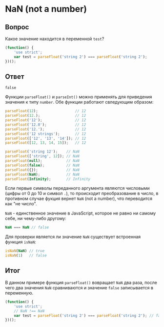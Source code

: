 # NaN (not a number)
## Вопрос
Какое значение находится в переменной `test`?
```javascript
(function() {
	'use strict';
	var test = parseFloat('string 2') === parseFloat('string 2');
})();
```

## Ответ
`false`

Функции `parseFloat()` и `parseInt()` можно применять для приведения значения к типу `number`. Обе функции работают свледующим образом:
```javascript
parseFloat(12);                 // 12
parseFloat(12.);                // 12
parseFloat('12');               // 12
parseFloat('12.0');             // 12
parseFloat('12.');              // 12
parseFloat('12 strings');       // 12
parseFloat(['12', '13', '14']); // 12
parseFloat([12, 13, 14, 15]);   // 12

parseFloat('string 12');    // NaN
parseFloat(['string', 12]); // NaN
parseFloat(null);           // NaN
parseFloat(false);          // NaN
parseFloat({});             // NaN
parseFloat(NaN);            // NaN
parseFloat(Infinity);       // Infinity
```

Если первые символы переданного аргумента являются числовыми (цифры от 0 до 10 и символ `.`), то происходит преобразование в число, в противном случае фукция вернет `NaN` (not a number), что переводится как "не число".

`NaN` - единственное значение в JavaScript, которое не равно ни самому себе, ни чему-либо другому:
```javascript
NaN === NaN // false
```
Для проверки является ли значение `NaN` существует встроенная функция `isNaN`:
```javascript
isNaN(NaN) // true
isNaN(1)   // false
```

## Итог
В данном примере функция `parseFloat()` вовращает `NaN` два раза, после чего два значения `NaN` сравниваются и значение `false` записывается в переменную.
```javascript
(function() {
	'use strict';
	// NaN !== NaN
	var test = parseFloat('string 2') === parseFloat('string 2'); // false
})();
```